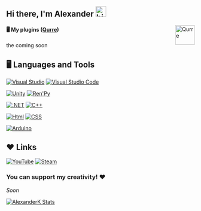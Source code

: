 ## Hi there, I'm Alexander <img src="https://user-images.githubusercontent.com/1303154/88677602-1635ba80-d120-11ea-84d8-d263ba5fc3c0.gif" width="28px" alt="hi">

<a href="https://github.com/Qurre-Team/Qurre-sl"><img align="right" alt="Qurre" width="52px" src="https://camo.githubusercontent.com/23bf7b23930bad0a8bad702d3de126f0037ab173a5a9df42a18143af824cd191/68747470733a2f2f63646e2e6679646e652e78797a2f71757272652f51757272652d7765625f6f6c2e676966"/></a></img>
#### 🖥 My plugins ([Qurre](https://github.com/Qurre-Team/Qurre-sl))
the coming soon

## 🖥 Languages and Tools

[![Visual Studio](https://img.shields.io/badge/-Visual%20Studio-090909?style=for-the-badge&logo=visualstudio&logoColor=5C2D91)](https://visualstudio.microsoft.com)
[![Visual Studio Code](https://img.shields.io/badge/-Visual%20Studio%20Code-090909?style=for-the-badge&logo=visualstudiocode&logoColor=007ACC)](https://visualstudio.microsoft.com)

[![Unity](https://img.shields.io/badge/-Unity-090909?style=for-the-badge&logo=unity&logoColor=FFFFFF)](https://unity.com)
[![Ren'Py](https://img.shields.io/badge/-Ren'Py-090909?style=for-the-badge&logo=Ren%27Py&logoColor=FF7F7F)](https://www.renpy.org)

[![.NET](https://img.shields.io/badge/-FRAMEWORK-090909?style=for-the-badge&logo=.net&logoColor=512BD4)](https://dotnet.microsoft.com)
[![C++](https://img.shields.io/badge/-C++-090909?style=for-the-badge&logo=cplusplus&logoColor=00599C)](https://en.wikipedia.org/wiki/C%2B%2B)

[![Html](https://img.shields.io/badge/-Html-090909?style=for-the-badge&logo=html5&logoColor=E34F26)](https://en.wikipedia.org/wiki/HTML5)
[![CSS](https://img.shields.io/badge/-CSS3-090909?style=for-the-badge&logo=css3&logoColor=1572B6)](https://ru.wikipedia.org/wiki/CSS)

[![Arduino](https://img.shields.io/badge/-Arduino-090909?style=for-the-badge&logo=arduino&logoColor=00979D)](https://www.arduino.cc)

## ❤ Links

[![YouTube](https://img.shields.io/badge/-YouTube-090909?style=for-the-badge&logo=youtube&logoColor=FF0000)](https://www.youtube.com/channel/UCw7locP80HHmSBKhC2AGXgQ)
[![Steam](https://img.shields.io/badge/-Steam-090909?style=for-the-badge&logo=steam&logoColor=1B2838)](https://steamcommunity.com/id/_AlexanderK_)

### You can support my creativity! ❤
_Soon_

[![AlexanderK Stats](https://github-readme-stats.vercel.app/api?username=alexanderk666&hide=contribs,prs&theme=gruvbox)](https://github.com/anuraghazra/github-readme-stats)
